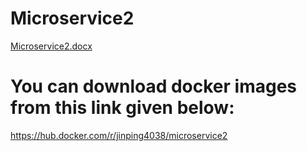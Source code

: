 # Microservice2
[Microservice2.docx](https://github.com/Jinping4038/Microservice2/files/10552093/Microservice2.docx)
# You can download docker images from this link given below:
https://hub.docker.com/r/jinping4038/microservice2
